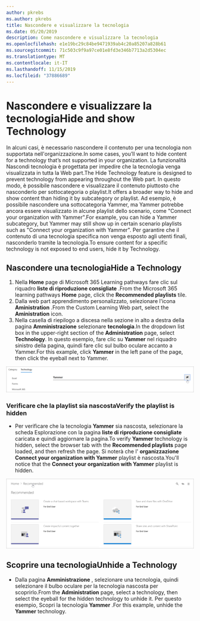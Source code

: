 ```yaml
---
author: pkrebs
ms.author: pkrebs
title: Nascondere e visualizzare la tecnologia
ms.date: 05/20/2019
description: Come nascondere e visualizzare la tecnologia
ms.openlocfilehash: e1e19bc29c84be9471939ab4c20a85207a828b61
ms.sourcegitcommit: 71c503c9f9a97ce01e8fd3e346b7713a2d5304ec
ms.translationtype: MT
ms.contentlocale: it-IT
ms.lasthandoff: 11/15/2019
ms.locfileid: "37886689"
---
```

# <a name="hide-and-show-technology"></a><span data-ttu-id="a2630-103">Nascondere e visualizzare la tecnologia</span><span class="sxs-lookup"><span data-stu-id="a2630-103">Hide and show Technology</span></span>

<span data-ttu-id="a2630-104">In alcuni casi, è necessario nascondere il contenuto per una tecnologia non supportata nell'organizzazione.</span><span class="sxs-lookup"><span data-stu-id="a2630-104">In some cases, you’ll want to hide content for a technology that’s not supported in your organization.</span></span> <span data-ttu-id="a2630-105">La funzionalità Nascondi tecnologia è progettata per impedire che la tecnologia venga visualizzata in tutta la Web part.</span><span class="sxs-lookup"><span data-stu-id="a2630-105">The Hide Technology feature is designed to prevent technology from appearing throughout the Web part.</span></span> <span data-ttu-id="a2630-106">In questo modo, è possibile nascondere e visualizzare il contenuto piuttosto che nasconderlo per sottocategoria o playlist.</span><span class="sxs-lookup"><span data-stu-id="a2630-106">It offers a broader way to hide and show content than hiding it by subcategory or playlist.</span></span> <span data-ttu-id="a2630-107">Ad esempio, è possibile nascondere una sottocategoria Yammer, ma Yammer potrebbe ancora essere visualizzato in alcune playlist dello scenario, come "Connect your organization with Yammer".</span><span class="sxs-lookup"><span data-stu-id="a2630-107">For example, you can hide a Yammer subcategory, but Yammer may still show up in certain scenario playlists such as "Connect your organization with Yammer".</span></span> <span data-ttu-id="a2630-108">Per garantire che il contenuto di una tecnologia specifica non venga esposto agli utenti finali, nasconderlo tramite la tecnologia.</span><span class="sxs-lookup"><span data-stu-id="a2630-108">To ensure content for a specific technology is not exposed to end users, hide it by Technology.</span></span> 

## <a name="hide-a-technology"></a><span data-ttu-id="a2630-109">Nascondere una tecnologia</span><span class="sxs-lookup"><span data-stu-id="a2630-109">Hide a Technology</span></span>

1. <span data-ttu-id="a2630-110">Nella **Home** page di Microsoft 365 Learning pathways fare clic sul riquadro **liste di riproduzione consigliate** .</span><span class="sxs-lookup"><span data-stu-id="a2630-110">From the Microsoft 365 learning pathways **Home** page, click the **Recommended playlists** tile.</span></span>
2. <span data-ttu-id="a2630-111">Dalla web part apprendimento personalizzato, selezionare l'icona **Aministration** .</span><span class="sxs-lookup"><span data-stu-id="a2630-111">From the Custom Learning Web part, select the **Aministration** icon.</span></span>
3. <span data-ttu-id="a2630-112">Nella casella di riepilogo a discesa nella sezione in alto a destra della pagina **Amministrazione** selezionare **tecnologia**.</span><span class="sxs-lookup"><span data-stu-id="a2630-112">In the dropdown list box in the upper-right section of the **Administration** page, select **Technology**.</span></span>
<span data-ttu-id="a2630-113">In questo esempio, fare clic su **Yammer** nel riquadro sinistro della pagina, quindi fare clic sul bulbo oculare accanto a Yammer.</span><span class="sxs-lookup"><span data-stu-id="a2630-113">For this example, click **Yammer** in the left pane of the page, then click the eyeball next to Yammer.</span></span>  

![CG-hidetech. png](media/cg-hidetech.png)

### <a name="verify-the-playlist-is-hidden"></a><span data-ttu-id="a2630-115">Verificare che la playlist sia nascosta</span><span class="sxs-lookup"><span data-stu-id="a2630-115">Verify the playlist is hidden</span></span>
- <span data-ttu-id="a2630-116">Per verificare che la tecnologia **Yammer** sia nascosta, selezionare la scheda Esplorazione con la pagina **liste di riproduzione consigliate** caricata e quindi aggiornare la pagina.</span><span class="sxs-lookup"><span data-stu-id="a2630-116">To verify **Yammer** technology is hidden, select the browser tab with the **Recommended playlists** page loaded, and then refresh the page.</span></span> <span data-ttu-id="a2630-117">Si noterà che l' **organizzazione Connect your organization with Yammer** playlist è nascosta.</span><span class="sxs-lookup"><span data-stu-id="a2630-117">You'll notice that the **Connect your organization with Yammer** playlist is hidden.</span></span> 

![CG-hidetechrefresh. png](media/cg-hidetechrefresh.png)

## <a name="unhide-a-technology"></a><span data-ttu-id="a2630-119">Scoprire una tecnologia</span><span class="sxs-lookup"><span data-stu-id="a2630-119">Unhide a Technology</span></span>

- <span data-ttu-id="a2630-120">Dalla pagina **Amministrazione** , selezionare una tecnologia, quindi selezionare il bulbo oculare per la tecnologia nascosta per scoprirlo.</span><span class="sxs-lookup"><span data-stu-id="a2630-120">From the **Administration** page, select a technology, then select the eyeball for the hidden technology to unhide it.</span></span> <span data-ttu-id="a2630-121">Per questo esempio, Scopri la tecnologia **Yammer** .</span><span class="sxs-lookup"><span data-stu-id="a2630-121">For this example, unhide the **Yammer** technology.</span></span> 